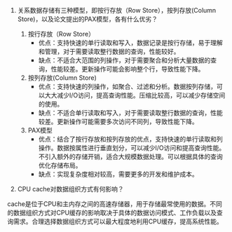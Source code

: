 1. 关系数据存储有三种模型，即按行存放（Row Store），按列存放(Column Store)，以及论文提出的PAX模型，各有什么优劣？

    1.  按行存放（Row Store）
        + 优点：支持快速的单行读取和写入，数据记录是按行存储，易于理解和管理，对于需要读取整行数据的查询，性能较好。
        + 缺点：不适合大范围的列操作，对于需要聚合和分析大量数据的查询，性能较差。更新操作可能会影响整个行，导致性能下降。
    2.  按列存放(Column Store)
        + 优点：支持快速的列操作，如聚合、过滤和分析。数据按列存储，可以大大减少I/O访问，提高查询性能。压缩比较高，可以减少存储空间的使用。
        + 缺点：不适合单行读取和写入，对于需要读取整行数据的查询，性能较差。更新操作可能需要多次访问不同列，导致性能下降。
    3.  PAX模型
        + 优点：结合了按行存放和按列存放的优点，支持快速的单行读取和列操作。数据按属性进行垂直划分，可以减少I/O访问和提高查询性能。不引入额外的存储开销，适合大规模数据处理。可以根据具体的查询优化存储布局。
        + 缺点：实现复杂度相对较高，需要更多的开发和维护成本。

2. CPU cache对数据组织方式有何影响？

cache是位于CPU和主内存之间的高速存储器，用于存储最常使用的数据。不同的数据组织方式对CPU缓存的影响取决于具体的数据访问模式、工作负载以及查询需求。合理选择数据组织方式可以最大程度地利用CPU缓存，提高系统性能。
